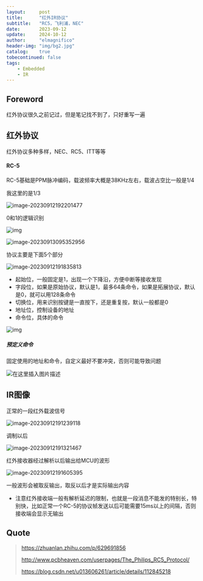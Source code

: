 ```yaml
---
layout:     post
title:      "红外IR协议"
subtitle:   "RC5，飞利浦，NEC"
date:       2023-09-12
update:     2024-10-12
author:     "elmagnifico"
header-img: "img/bg2.jpg"
catalog:    true
tobecontinued: false
tags:
    - Embedded
    - IR
---
```


## Foreword

红外协议很久之前记过，但是笔记找不到了，只好重写一遍



## 红外协议

红外协议多种多样，NEC、RC5、ITT等等



#### RC-5

RC-5基础是PPM脉冲编码，载波频率大概是38KHz左右，载波占空比一般是1/4

我这里的是1/3

![image-20230912192201477](https://img.elmagnifico.tech/static/upload/elmagnifico/202309121922511.png)

0和1的逻辑识别

![img](https://img.elmagnifico.tech/static/upload/elmagnifico/202309130950222.png)



![image-20230913095352956](https://img.elmagnifico.tech/static/upload/elmagnifico/202309130953988.png)



协议主要是下面5个部分

![image-20230912191835813](https://img.elmagnifico.tech/static/upload/elmagnifico/202309121918842.png)

- 起始位，一般固定是1，出现一个下降沿，方便中断等接收发现
- 字段位，如果是原始协议，默认是1，最多64条命令，如果是拓展协议，默认是0，就可以用128条命令
- 切换位，用来识别按键是一直按下，还是重复按，默认一般都是0
- 地址位，控制设备的地址
- 命令位，具体的命令

![img](https://img.elmagnifico.tech/static/upload/elmagnifico/202309130950587.png)

##### 预定义命令

固定使用的地址和命令，自定义最好不要冲突，否则可能导致问题

![在这里插入图片描述](https://img.elmagnifico.tech/static/upload/elmagnifico/202309130943042.png)





## IR图像

正常的一段红外载波信号

![image-20230912191239118](https://img.elmagnifico.tech/static/upload/elmagnifico/202309121912158.png)

调制以后

![image-20230912191321467](https://img.elmagnifico.tech/static/upload/elmagnifico/202309121913514.png)



红外接收器经过解析以后输出给MCU的波形

![image-20230912191605395](https://img.elmagnifico.tech/static/upload/elmagnifico/202309121916461.png)

一般波形会被取反输出，取反以后才是实际输出内容



- 注意红外接收端一般有解析延迟的限制，也就是一段消息不能发的特别长，特别快，比如正常一个RC-5的协议帧发送以后可能需要15ms以上的间隔，否则接收端会显示无输出



## Quote

> https://zhuanlan.zhihu.com/p/629691856
>
> http://www.pcbheaven.com/userpages/The_Philips_RC5_Protocol/
>
> https://blog.csdn.net/u013606261/article/details/112845218
